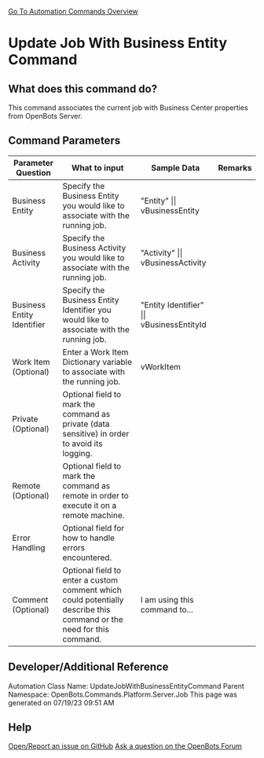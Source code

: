 <!--TITLE: Update Job With Business Entity Command -->
<!-- SUBTITLE: a command in the Platform Commands\Server\Job group. -->
[Go To Automation Commands Overview](/automation-commands)


# Update Job With Business Entity Command


## What does this command do?
This command associates the current job with Business Center properties from OpenBots Server.


## Command Parameters
| Parameter Question   	| What to input  	|  Sample Data 	| Remarks  	|
| ---                    | ---               | ---           | ---       |
|Business Entity|Specify the Business Entity you would like to associate with the running job.|"Entity" \|\| vBusinessEntity||
|Business Activity|Specify the Business Activity you would like to associate with the running job.|"Activity" \|\| vBusinessActivity||
|Business Entity Identifier|Specify the Business Entity Identifier you would like to associate with the running job.|"Entity Identifier" \|\| vBusinessEntityId||
|Work Item (Optional)|Enter a Work Item Dictionary variable to associate with the running job.|vWorkItem||
|Private (Optional)|Optional field to mark the command as private (data sensitive) in order to avoid its logging.|||
|Remote (Optional)|Optional field to mark the command as remote in order to execute it on a remote machine.|||
|Error Handling|Optional field for how to handle errors encountered.|||
|Comment (Optional)|Optional field to enter a custom comment which could potentially describe this command or the need for this command.|I am using this command to...||


## Developer/Additional Reference
Automation Class Name: UpdateJobWithBusinessEntityCommand
Parent Namespace: OpenBots.Commands.Platform.Server.Job
This page was generated on 07/19/23 09:51 AM


## Help
[Open/Report an issue on GitHub](https://github.com/OpenBotsAI/OpenBots.Studio/issues/new)
[Ask a question on the OpenBots Forum](https://openbots.ai/forums/)
